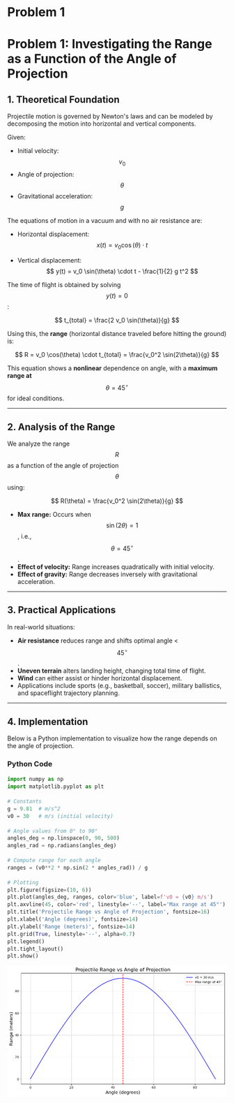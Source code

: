 # Problem 1

# Problem 1: Investigating the Range as a Function of the Angle of Projection

## 1. Theoretical Foundation

Projectile motion is governed by Newton's laws and can be modeled by decomposing the motion into horizontal and vertical components.

Given:
- Initial velocity: $$v_0$$
- Angle of projection: $$\theta$$
- Gravitational acceleration: $$g$$

The equations of motion in a vacuum and with no air resistance are:

- Horizontal displacement:
  $$
  x(t) = v_0 \cos(\theta) \cdot t
  $$

- Vertical displacement:
  $$
  y(t) = v_0 \sin(\theta) \cdot t - \frac{1}{2} g t^2
  $$

The time of flight is obtained by solving $$y(t) = 0$$:

$$
t_{total} = \frac{2 v_0 \sin(\theta)}{g}
$$

Using this, the **range** (horizontal distance traveled before hitting the ground) is:

$$
R = v_0 \cos(\theta) \cdot t_{total} = \frac{v_0^2 \sin(2\theta)}{g}
$$

This equation shows a **nonlinear** dependence on angle, with a **maximum range at** $$\theta = 45^\circ$$ for ideal conditions.

---

## 2. Analysis of the Range

We analyze the range $$R$$ as a function of the angle of projection $$\theta$$ using:

$$
R(\theta) = \frac{v_0^2 \sin(2\theta)}{g}
$$

- **Max range:** Occurs when $$\sin(2\theta) = 1$$, i.e., $$\theta = 45^\circ$$.
- **Effect of velocity:** Range increases quadratically with initial velocity.
- **Effect of gravity:** Range decreases inversely with gravitational acceleration.

---

## 3. Practical Applications

In real-world situations:
- **Air resistance** reduces range and shifts optimal angle < $$45^\circ$$.
- **Uneven terrain** alters landing height, changing total time of flight.
- **Wind** can either assist or hinder horizontal displacement.
- Applications include sports (e.g., basketball, soccer), military ballistics, and spaceflight trajectory planning.

---

## 4. Implementation

Below is a Python implementation to visualize how the range depends on the angle of projection.

### Python Code

```python
import numpy as np
import matplotlib.pyplot as plt

# Constants
g = 9.81  # m/s^2
v0 = 30   # m/s (initial velocity)

# Angle values from 0° to 90°
angles_deg = np.linspace(0, 90, 500)
angles_rad = np.radians(angles_deg)

# Compute range for each angle
ranges = (v0**2 * np.sin(2 * angles_rad)) / g

# Plotting
plt.figure(figsize=(10, 6))
plt.plot(angles_deg, ranges, color='blue', label=f'v0 = {v0} m/s')
plt.axvline(45, color='red', linestyle='--', label='Max range at 45°')
plt.title('Projectile Range vs Angle of Projection', fontsize=16)
plt.xlabel('Angle (degrees)', fontsize=14)
plt.ylabel('Range (meters)', fontsize=14)
plt.grid(True, linestyle='--', alpha=0.7)
plt.legend()
plt.tight_layout()
plt.show()
```

![alt text](image.png)